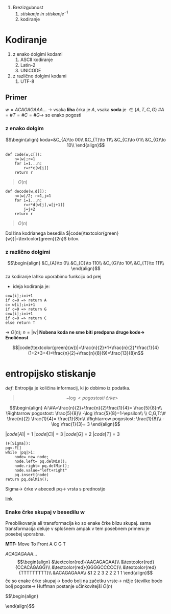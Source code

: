 1. Brezizgubnost
	1. $stiskanje\ in\ stiskanje^{-1}$
	2. kodiranje

# Kodiranje
1. z enako dolgimi kodami
	1. ASCII kodiranje
	2. Latin-2
	3. UNICODE
2. z različno dolgimi kodami
	1. UTF-8

## Primer
$w=ACAGAGAAA...$ -> vsaka **liha** črka je $A$, vsaka **soda** je $\in\{A,T,C,G\}$
$\#A=\#T=\#C=\#G$-> so enako pogosti

### z enako dolgim
$$\begin{align}
koda=&C_{A}\to 00\\
&C_{T}\to 11\\
&C_{C}\to 01\\
&C_{G}\to 10\\
\end{align}$$
```
def code(w,c[]):
	n=|w|;r=1
	for i=1...n:
		r=r*c[w[i]]
	return r
```
> $O(n)$
```
def decode(w,d[]):
	n=|w|/2; r=1,j=1
	for i=1...n:
		r=r*d[w[j],w[j+1]]
		j=j+2
	return r
```
> $O(n)$

Dolžina kodrianega besedila
$|code(\textcolor{green}{w})|=\textcolor{green}{2n}$ bitov.

### z različno dolgimi
$$\begin{align}
&C_{A}\to 0\\
&C_{C}\to 110\\
&C_{G}\to 10\\
&C_{T}\to 111\\
\end{align}$$
za kodiranje lahko uporabimo funkcijo od prej
- ideja kodiranja je:
```
c=w[i];i=i+1
if c=0 => return A
c= w[i];i=i+1
if c=0 => return G
c=w[i];i=i+1
if c=0 => return C
else return T
``` 
-> $O(n)$; $n=|w|$
**Nobena koda ne sme biti predpona druge kode-> Enoličnost**

$$|code(\textcolor{green}{w})|=\frac{n}{2}*1+\frac{n}{2}*\frac{1}{4}(1+2+3+4)=\frac{n}{2}+\frac{n}{8}(9)=\frac{13}{8}n$$
# entropijsko stiskanje

$def:$ Entropija je količina informacij, ki jo dobimo iz podatka.
> $$-\log<pogostosti\ črke>$$
 
$$\begin{align}
A:\#A=\frac{n}{2}+\frac{n}{2}\frac{1}{4}= \frac{5}{8}n\\
\Rightarrow pogostost: \frac{5}{8}\\
-\log \frac{5}{8}=1-\epsilon\\
\\
C,G,T:\# \frac{n}{2} \frac{1}{4}= \frac{1}{8}n\\
\Rightarrow pogostost: \frac{1}{8}\\
-\log \frac{1}{3}= 3
\end{align}$$

$|code[A]|=1$
$|code[C]|=3$
$|code[G]=2$
$|code[T]=3$

```
(F[Sigma]):
pq<-F[]
while |pq|>1:
	node= new node;
	node.left= pq.delMin();
	node.right= pq.delMin();
	node.value="left+right"
	pq.insert(node)
return pq.delMin();
```
Sigma-> črke v abecedi
pq-> vrsta s prednostjo

[link](https://www.youtube.com/watch?v=B3y0RsVCyrw)

### Enake črke skupaj v besedilu w
Preoblikovanje ali transformacija ko so enake črke blizu skupaj.
sama transformacija deluje v splošnem ampak v tem posebnem primeru je posebej uporabna.

**MTF:** Move To Front
A
C
G
T

$ACAGAGAAA...$
$$\begin{align}
&\textcolor{red}{AACAGAGAA}\\
&\textcolor{red}{CCACAGAGG}\\
&\textcolor{red}{GGGGCCCCC}\\
&\textcolor{red}{TTTTTTTTT}\\
&ACAGAGAAA\\
&1 2 2 3 2 2 2 1 1
\end{align}$$
če so enake črke skupaj-> 
bodo bolj na začetku vrste-> 
nižje številke bodo bolj pogoste-> 
Huffman postanje učinkovitejši
$O(n)$


$$\begin{align}

\end{align}$$